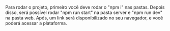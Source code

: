 Para rodar o projeto, primeiro você deve rodar o "npm i" nas pastas. Depois disso, será possível rodar "npm run start" na pasta server e "npm run dev" na pasta web. Após, um link será disponibilizado no seu navegador, e você poderá acessar a plataforma.
